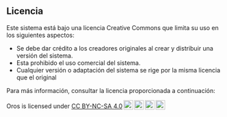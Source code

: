 ## Licencia
Este sistema está bajo una licencia Creative Commons que limita su uso en los siguientes aspectos:
- Se debe dar crédito a los creadores originales al crear y distribuir una versión del sistema.
- Esta prohibido el uso comercial del sistema.
- Cualquier versión o adaptación del sistema se rige por la misma licencia que el original

Para más información, consultar la licencia proporcionada a continuación:

<p xmlns:cc="http://creativecommons.org/ns#" xmlns:dct="http://purl.org/dc/terms/"><span property="dct:title">Oros</span> is licensed under <a href="https://creativecommons.org/licenses/by-nc-sa/4.0/?ref=chooser-v1" target="_blank" rel="license noopener noreferrer" style="display:inline-block;">CC BY-NC-SA 4.0<img style="height:22px!important;margin-left:3px;vertical-align:text-bottom;" src="https://mirrors.creativecommons.org/presskit/icons/cc.svg?ref=chooser-v1" alt=""><img style="height:22px!important;margin-left:3px;vertical-align:text-bottom;" src="https://mirrors.creativecommons.org/presskit/icons/by.svg?ref=chooser-v1" alt=""><img style="height:22px!important;margin-left:3px;vertical-align:text-bottom;" src="https://mirrors.creativecommons.org/presskit/icons/nc.svg?ref=chooser-v1" alt=""><img style="height:22px!important;margin-left:3px;vertical-align:text-bottom;" src="https://mirrors.creativecommons.org/presskit/icons/sa.svg?ref=chooser-v1" alt=""></a></p>